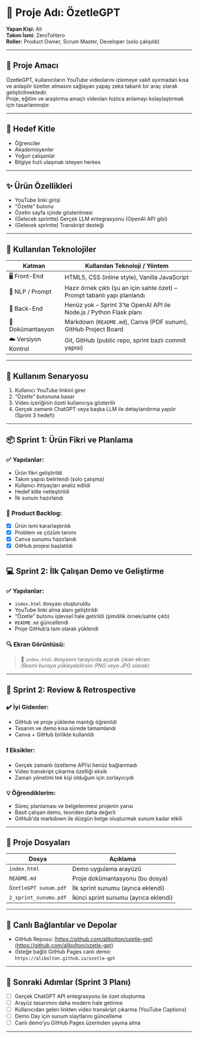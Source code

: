 # 🎯 Proje Adı: ÖzetleGPT

**Yapan Kişi:** Ali  
**Takım İsmi:** ZeroToHero  
**Roller:** Product Owner, Scrum Master, Developer (solo çalışıldı)

---

## 🧠 Proje Amacı

ÖzetleGPT, kullanıcıların YouTube videolarını izlemeye vakit ayırmadan kısa ve anlaşılır özetler almasını sağlayan yapay zeka tabanlı bir araç olarak geliştirilmektedir.  
Proje, eğitim ve araştırma amaçlı videoları hızlıca anlamayı kolaylaştırmak için tasarlanmıştır.

---

## 👥 Hedef Kitle

- Öğrenciler  
- Akademisyenler  
- Yoğun çalışanlar  
- Bilgiye hızlı ulaşmak isteyen herkes

---

## ✨ Ürün Özellikleri

- YouTube linki girişi  
- “Özetle” butonu  
- Özetin sayfa içinde gösterilmesi  
- (Gelecek sprintte) Gerçek LLM entegrasyonu (OpenAI API gibi)  
- (Gelecek sprintte) Transkript desteği

---

## 🧰 Kullanılan Teknolojiler

| Katman          | Kullanılan Teknoloji / Yöntem                                         |
|-----------------|----------------------------------------------------------------------|
| 🖥️ Front-End     | HTML5, CSS (inline style), Vanilla JavaScript                       |
| 🧠 NLP / Prompt  | Hazır örnek çıktı (şu an için sahte özet) – Prompt tabanlı yapı planlandı |
| 🔧 Back-End      | Henüz yok – Sprint 3'te OpenAI API ile Node.js / Python Flask planı |
| 📄 Dokümantasyon | Markdown (`README.md`), Canva (PDF sunum), GitHub Project Board     |
| ☁️ Versiyon Kontrol | Git, GitHub (public repo, sprint bazlı commit yapısı)               |

---

## 📌 Kullanım Senaryosu

1. Kullanıcı YouTube linkini girer  
2. “Özetle” butonuna basar  
3. Video içeriğinin özeti kullanıcıya gösterilir  
4. Gerçek zamanlı ChatGPT veya başka LLM ile detaylandırma yapılır (Sprint 3 hedefi)

---

## 📦 Sprint 1: Ürün Fikri ve Planlama

### ✅ Yapılanlar:
- Ürün fikri geliştirildi  
- Takım yapısı belirlendi (solo çalışma)  
- Kullanıcı ihtiyaçları analiz edildi  
- Hedef kitle netleştirildi  
- İlk sunum hazırlandı

### 🔁 Product Backlog:
- [x] Ürün ismi kararlaştırıldı  
- [x] Problem ve çözüm tanımı  
- [x] Canva sunumu hazırlandı  
- [x] GitHub projesi başlatıldı

---

## 💻 Sprint 2: İlk Çalışan Demo ve Geliştirme

### ✅ Yapılanlar:
- `index.html` dosyası oluşturuldu  
- YouTube linki alma alanı geliştirildi  
- “Özetle” butonu işlevsel hale getirildi (şimdilik örnek/sahte çıktı)  
- `README.md` güncellendi  
- Proje GitHub’a tam olarak yüklendi

### 🔍 Ekran Görüntüsü:

> 📌 `index.html` dosyasını tarayıcıda açarak çıkan ekran:  
> *(Resmi buraya yükleyebilirsin: PNG veya JPG olarak)*

---

## 🧪 Sprint 2: Review & Retrospective

### ✔️ İyi Gidenler:
- GitHub ve proje yükleme mantığı öğrenildi  
- Tasarım ve demo kısa sürede tamamlandı  
- Canva + GitHub birlikte kullanıldı

### ❗ Eksikler:
- Gerçek zamanlı özetleme API’si henüz bağlanmadı  
- Video transkript çıkarma özelliği eksik  
- Zaman yönetimi tek kişi olduğum için zorlayıcıydı

### 💡 Öğrendiklerim:
- Süreç planlaması ve belgelenmesi projenin yarısı  
- Basit çalışan demo, teoriden daha değerli  
- GitHub'da markdown ile düzgün belge oluşturmak sunum kadar etkili

---

## 📁 Proje Dosyaları

| Dosya | Açıklama |
|-------|----------|
| `index.html` | Demo uygulama arayüzü |
| `README.md` | Proje dokümantasyonu (bu dosya) |
| `ÖzetleGPT sunum.pdf` | İlk sprint sunumu (ayrıca eklendi) |
| `2_sprint_sunumu.pdf` | İkinci sprint sunumu (ayrıca eklendi) |

---

## 🔗 Canlı Bağlantılar ve Depolar

- GitHub Reposu: [https://github.com/alibolton/ozetle-gpt](https://github.com/alibolton/ozetle-gpt)  
- (İsteğe bağlı) GitHub Pages canlı demo: `https://alibolton.github.io/ozetle-gpt`

---

## 🚀 Sonraki Adımlar (Sprint 3 Planı)

- [ ] Gerçek ChatGPT API entegrasyonu ile özet oluşturma  
- [ ] Arayüz tasarımını daha modern hale getirme  
- [ ] Kullanıcıdan gelen linkten video transkript çıkarma (YouTube Captions)  
- [ ] Demo Day için sunum slaytlarını güncelleme  
- [ ] Canlı demo’yu GitHub Pages üzerinden yayına alma

---


